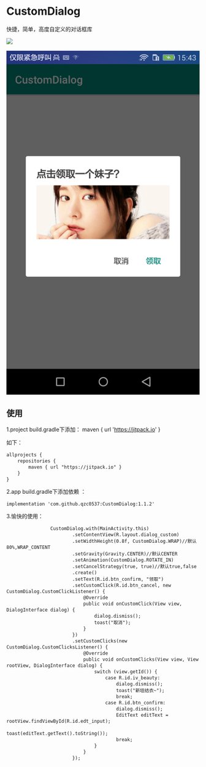 # CustomDialog
快捷，简单，高度自定义的对话框库

[![](https://jitpack.io/v/qzc0537/CustomDialog.svg)](https://jitpack.io/#qzc0537/CustomDialog)

![新垣结衣](https://github.com/qzc0537/CustomDialog/blob/master/Screenshot_2019-01-02-15-43-27.png)


使用
--
1.project build.gradle下添加：
maven { url 'https://jitpack.io' }

如下：

```
allprojects {
    repositories {
        maven { url "https://jitpack.io" }
    }
}
```

2.app build.gradle下添加依赖 ：

```
implementation 'com.github.qzc0537:CustomDialog:1.1.2'
```

3.愉快的使用：
```
                CustomDialog.with(MainActivity.this)
                        .setContentView(R.layout.dialog_custom)
                        .setWidthHeight(0.8f, CustomDialog.WRAP)//默认80%,WRAP_CONTENT
                        .setGravity(Gravity.CENTER)//默认CENTER
                        .setAnimation(CustomDialog.ROTATE_IN)
                        .setCancelStrategy(true, true)//默认true,false
                        .create()
                        .setText(R.id.btn_confirm, "领取")
                        .setCustomClick(R.id.btn_cancel, new CustomDialog.CustomClickListener() {
                            @Override
                            public void onCustomClick(View view, DialogInterface dialog) {
                                dialog.dismiss();
                                toast("取消");
                            }
                        })
                        .setCustomClicks(new CustomDialog.CustomClicksListener() {
                            @Override
                            public void onCustomClicks(View view, View rootView, DialogInterface dialog) {
                                switch (view.getId()) {
                                    case R.id.iv_beauty:
                                        dialog.dismiss();
                                        toast("新垣结衣~");
                                        break;
                                    case R.id.btn_confirm:
                                        dialog.dismiss();
                                        EditText editText = rootView.findViewById(R.id.edt_input);
                                        toast(editText.getText().toString());
                                        break;
                                }
                            }
                        });
